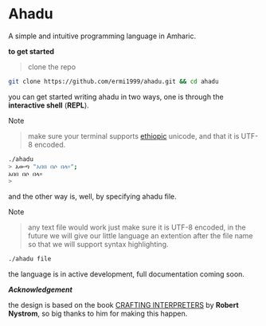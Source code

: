 # Ahadu

A simple and intuitive programming language in Amharic.

**to get started**

> clone the repo

```bash
git clone https://github.com/ermi1999/ahadu.git && cd ahadu
```

you can get started writing ahadu in two ways, one is through the **interactive shell** (**REPL**).

> [!NOTE]

> make sure your terminal supports [ethiopic](<https://en.wikipedia.org/wiki/Ethiopic_(Unicode_block)>) unicode, and that it is UTF-8 encoded.

```bash
./ahadu
> አውጣ "አበበ በሶ በላ።";
አበበ በሶ በላ።
>
```

and the other way is, well, by specifying ahadu file.

> [!NOTE]

> any text file would work just make sure it is UTF-8 encoded, in the future we will give our little language an extention after the file name so that we will support syntax highlighting.

```bash
./ahadu file
```

the language is in active development, full documentation coming soon.

**_Acknowledgement_**

the design is based on the book [CRAFTING INTERPRETERS](https://craftinginterpreters.com/) by **Robert Nystrom**, so big thanks to him for making this happen.
